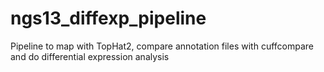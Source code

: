 ngs13_diffexp_pipeline
======================

Pipeline to map with TopHat2, compare annotation files with cuffcompare and do differential expression analysis
